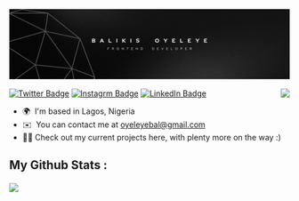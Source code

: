 <img src="Black Gradient Minimalist Corporate Business Personal Profile New LinkedIn Banner.png" />

[![Twitter Badge](https://img.shields.io/badge/Twitter-Profile-informational?style=flat&logo=x&logoColor=white&color=1DA1F2)](https://twitter.com/balikis_oyeleye)
[![Instagrm Badge](https://img.shields.io/badge/Instagram-Profile-informational?style=flat&logo=instagram&logoColor=white&color=F56040)](https://www.instagram.com/balikis.dev/)
[![LinkedIn Badge](https://img.shields.io/badge/LinkedIn-Profile-informational?style=flat&logo=linkedin&logoColor=white&color=0D76A8)](https://www.linkedin.com/in/balikis-oyeleye)
<a href=null><img src="https://komarev.com/ghpvc/?username=balikis-oyeleye&color=dc143c" align=right></a>


- 🌍  I'm based in Lagos, Nigeria
- ✉️  You can contact me at [oyeleyebal@gmail.com](mailto:oyeleyebal@gmail.com)
- 👩‍💻 Check out my current projects here, with plenty more on the way :)

## **My Github Stats :**
<p align="left">
<img align="center" height="180em" src="https://github-readme-stats-eight-theta.vercel.app/api/top-langs/?username=balikis-oyeleye&layout=compact&langs_count=10&theme=dark"/>
</p>
